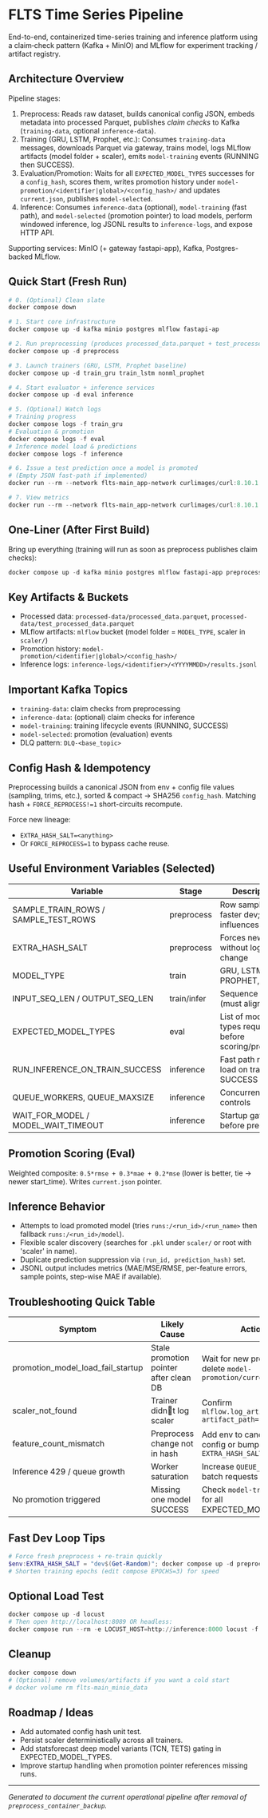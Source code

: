 # FLTS Time Series Pipeline

End-to-end, containerized time-series training and inference platform using a claim‑check pattern (Kafka + MinIO) and MLflow for experiment tracking / artifact registry.

## Architecture Overview

Pipeline stages:
1. Preprocess: Reads raw dataset, builds canonical config JSON, embeds metadata into processed Parquet, publishes *claim checks* to Kafka (`training-data`, optional `inference-data`).
2. Training (GRU, LSTM, Prophet, etc.): Consumes `training-data` messages, downloads Parquet via gateway, trains model, logs MLflow artifacts (model folder + scaler), emits `model-training` events (RUNNING then SUCCESS).
3. Evaluation/Promotion: Waits for all `EXPECTED_MODEL_TYPES` successes for a `config_hash`, scores them, writes promotion history under `model-promotion/<identifier|global>/<config_hash>/` and updates `current.json`, publishes `model-selected`.
4. Inference: Consumes `inference-data` (optional), `model-training` (fast path), and `model-selected` (promotion pointer) to load models, perform windowed inference, log JSONL results to `inference-logs`, and expose HTTP API.

Supporting services: MinIO (+ gateway fastapi-app), Kafka, Postgres-backed MLflow.

## Quick Start (Fresh Run)

```powershell
# 0. (Optional) Clean slate
docker compose down

# 1. Start core infrastructure
docker compose up -d kafka minio postgres mlflow fastapi-ap

# 2. Run preprocessing (produces processed_data.parquet + test_processed_data.parquet)
docker compose up -d preprocess

# 3. Launch trainers (GRU, LSTM, Prophet baseline)
docker compose up -d train_gru train_lstm nonml_prophet

# 4. Start evaluator + inference services
docker compose up -d eval inference

# 5. (Optional) Watch logs
# Training progress
docker compose logs -f train_gru
# Evaluation & promotion
docker compose logs -f eval
# Inference model load & predictions
docker compose logs -f inference

# 6. Issue a test prediction once a model is promoted
# (Empty JSON fast-path if implemented)
docker run --rm --network flts-main_app-network curlimages/curl:8.10.1 -s -X POST http://inference:8000/predict -H "Content-Type: application/json" -d "{}"

# 7. View metrics
docker run --rm --network flts-main_app-network curlimages/curl:8.10.1 -s http://inference:8000/metrics
```

## One-Liner (After First Build)
Bring up everything (training will run as soon as preprocess publishes claim checks):
```powershell
docker compose up -d kafka minio postgres mlflow fastapi-app preprocess train_gru train_lstm nonml_prophet eval inference
```

## Key Artifacts & Buckets
- Processed data: `processed-data/processed_data.parquet`, `processed-data/test_processed_data.parquet`
- MLflow artifacts: `mlflow` bucket (model folder = `MODEL_TYPE`, scaler in `scaler/`)
- Promotion history: `model-promotion/<identifier|global>/<config_hash>/`
- Inference logs: `inference-logs/<identifier>/<YYYYMMDD>/results.jsonl`

## Important Kafka Topics
- `training-data`: claim checks from preprocessing
- `inference-data`: (optional) claim checks for inference
- `model-training`: training lifecycle events (RUNNING, SUCCESS)
- `model-selected`: promotion (evaluation) events
- DLQ pattern: `DLQ-<base_topic>`

## Config Hash & Idempotency
Preprocessing builds a canonical JSON from env + config file values (sampling, trims, etc.), sorted & compact → SHA256 `config_hash`. Matching hash + `FORCE_REPROCESS!=1` short-circuits recompute.

Force new lineage:
- `EXTRA_HASH_SALT=<anything>`
- Or `FORCE_REPROCESS=1` to bypass cache reuse.

## Useful Environment Variables (Selected)
| Variable | Stage | Description |
|----------|-------|-------------|
| SAMPLE_TRAIN_ROWS / SAMPLE_TEST_ROWS | preprocess | Row sampling for faster dev; influences hash |
| EXTRA_HASH_SALT | preprocess | Forces new hash without logic change |
| MODEL_TYPE | train | GRU, LSTM, PROPHET, etc. |
| INPUT_SEQ_LEN / OUTPUT_SEQ_LEN | train/infer | Sequence lengths (must align) |
| EXPECTED_MODEL_TYPES | eval | List of model types required before scoring/promotion |
| RUN_INFERENCE_ON_TRAIN_SUCCESS | inference | Fast path model load on training SUCCESS |
| QUEUE_WORKERS, QUEUE_MAXSIZE | inference | Concurrency controls |
| WAIT_FOR_MODEL / MODEL_WAIT_TIMEOUT | inference | Startup gating before predictions |

## Promotion Scoring (Eval)
Weighted composite: `0.5*rmse + 0.3*mae + 0.2*mse` (lower is better, tie → newer start_time). Writes `current.json` pointer.

## Inference Behavior
- Attempts to load promoted model (tries `runs:/<run_id>/<run_name>` then fallback `runs:/<run_id>/model`).
- Flexible scaler discovery (searches for `.pkl` under `scaler/` or root with 'scaler' in name).
- Duplicate prediction suppression via `(run_id, prediction_hash)` set.
- JSONL output includes metrics (MAE/MSE/RMSE, per-feature errors, sample points, step-wise MAE if available).

## Troubleshooting Quick Table
| Symptom | Likely Cause | Action |
|---------|--------------|--------|
| promotion_model_load_fail_startup | Stale promotion pointer after clean DB | Wait for new promotion or delete `model-promotion/current.json` |
| scaler_not_found | Trainer didnt log scaler | Confirm `mlflow.log_artifact(..., artifact_path="scaler")` |
| feature_count_mismatch | Preprocess change not in hash | Add env to canonical config or bump `EXTRA_HASH_SALT` |
| Inference 429 / queue growth | Worker saturation | Increase `QUEUE_WORKERS` or batch requests |
| No promotion triggered | Missing one model SUCCESS | Check `model-training` logs for all EXPECTED_MODEL_TYPES |

## Fast Dev Loop Tips
```powershell
# Force fresh preprocess + re-train quickly
$env:EXTRA_HASH_SALT = "dev$(Get-Random)"; docker compose up -d preprocess
# Shorten training epochs (edit compose EPOCHS=3) for speed
```

## Optional Load Test
```powershell
docker compose up -d locust
# Then open http://localhost:8089 OR headless:
docker compose run --rm -e LOCUST_HOST=http://inference:8000 locust -f /mnt/locust/locustfile.py --headless -u 40 -r 4 -t 20s
```

## Cleanup
```powershell
docker compose down
# (Optional) remove volumes/artifacts if you want a cold start
# docker volume rm flts-main_minio_data
```

## Roadmap / Ideas
- Add automated config hash unit test.
- Persist scaler deterministically across all trainers.
- Add statsforecast deep model variants (TCN, TETS) gating in EXPECTED_MODEL_TYPES.
- Improve startup handling when promotion pointer references missing runs.

---
*Generated to document the current operational pipeline after removal of `preprocess_container_backup`.*
